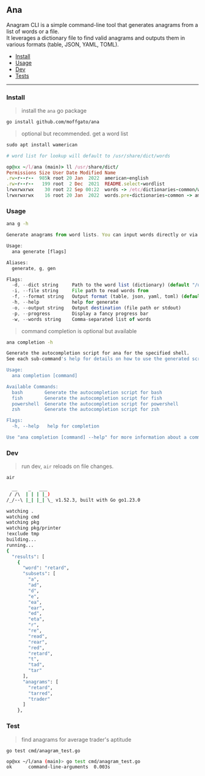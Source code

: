 ## Ana

Anagram CLI is a simple command-line tool that generates anagrams from a list of words or a file.     
It leverages a dictionary file to find valid anagrams and outputs them in various formats (table, JSON, YAML, TOML).   

- [Install](###install)
- [Usage](###usage)
- [Dev](###dev)
- [Tests](###tests)




---


### Install
> install the `ana` go package
```bash
go install github.com/moffgato/ana
```
> optional but recommended. get a word list
```rb
sudo apt install wamerican

# word list for lookup will default to /usr/share/dict/words

op@xx ~/l/ana (main)> ll /usr/share/dict/
Permissions Size User Date Modified Name
.rw-r--r--  985k root 20 Jan  2022  american-english
.rw-r--r--   199 root  2 Dec  2021  README.select-wordlist
lrwxrwxrwx    30 root 22 Sep 00:22  words -> /etc/dictionaries-common/words
lrwxrwxrwx    16 root 20 Jan  2022  words.pre-dictionaries-common -> american-english
```

### Usage

```bash
ana g -h
```
```ts
Generate anagrams from word lists. You can input words directly or via a file.

Usage:
  ana generate [flags]

Aliases:
  generate, g, gen

Flags:
  -d, --dict string     Path to the word list (dictionary) (default "/usr/share/dict/american-english")
  -i, --file string     File path to read words from
  -f, --format string   Output format (table, json, yaml, toml) (default "table")
  -h, --help            help for generate
  -o, --output string   Output destination (file path or stdout)
  -p, --progress        Display a fancy progress bar
  -w, --words string    Comma-separated list of words
```
> command completion is optional but available
```bash
ana completion -h
```

```bash
Generate the autocompletion script for ana for the specified shell.
See each sub-command's help for details on how to use the generated script.

Usage:
  ana completion [command]

Available Commands:
  bash        Generate the autocompletion script for bash
  fish        Generate the autocompletion script for fish
  powershell  Generate the autocompletion script for powershell
  zsh         Generate the autocompletion script for zsh

Flags:
  -h, --help   help for completion

Use "ana completion [command] --help" for more information about a command.
```


### Dev
> run dev, `air` reloads on file changes.
```bash
air
```
```bash
  __    _   ___
 / /\  | | | |_)
/_/--\ |_| |_| \_ v1.52.3, built with Go go1.23.0

watching .
watching cmd
watching pkg
watching pkg/printer
!exclude tmp
building...
running...
{
  "results": [
    {
      "word": "retard",
      "subsets": [
        "a",
        "ad",
        "d",
        "e",
        "ea",
        "ear",
        "ed",
        "eta",
        "r",
        "re",
        "read",
        "rear",
        "red",
        "retard",
        "t",
        "tad",
        "tar"
      ],
      "anagrams": [
        "retard",
        "tarred",
        "trader"
      ]
    },
```


### Test
> find anagrams for average trader's aptitude
```
go test cmd/anagram_test.go
```

```bash
op@xx ~/l/ana (main)> go test cmd/anagram_test.go
ok      command-line-arguments  0.003s
```

